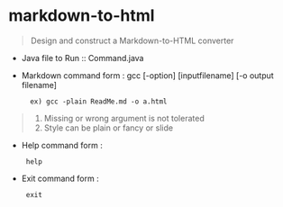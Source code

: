 # markdown-to-html
>Design and construct a Markdown-to-HTML converter

* Java file to Run :: Command.java
* Markdown command form : gcc [-option] [inputfilename] [-o output filename] 

        ex) gcc -plain ReadMe.md -o a.html
  
> 1. Missing or wrong argument is not tolerated
> 2. Style can be plain or fancy or slide
  
*  Help command form : 
        
        help       

* Exit command form : 
       
       exit
  
